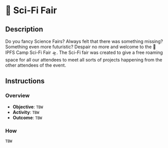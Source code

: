 # 🧬 Sci-Fi Fair

## Description

Do you fancy Science Fairs? Always felt that there was something missing? Something even more futuristic? Despair no more and welcome to the 🧬 IPFS Camp Sci-Fi Fair 🛸. The Sci-Fi fair was created to give a free roaming space for all our attendees to meet all sorts of projects happening from the other attendees of the event.

## Instructions

### Overview

- **Objective**: `TBW`
- **Activity**: `TBW`
- **Outcome**: `TBW`

### How

`TBW`
